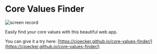 # Core Values Finder
![screen record](https://cjoecker.github.io/core-values-finder/preview.gif "screen record")

Easily find your core values with this beautiful web app.

You can give it a try here: [https://cjoecker.github.io/core-values-finder/](https://cjoecker.github.io/core-values-finder/)
